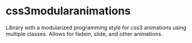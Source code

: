 css3modularanimations
=====================

Library with a modularized programming style for css3 animations using multiple classes. Allows for fadein, slide, and other animations.
